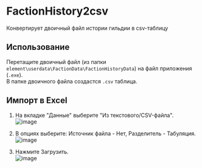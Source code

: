 # FactionHistory2csv
Конвертирует двоичный файл истории гильдии в csv-таблицу

## Использование
Перетащите двоичный файл (из папки `element\userdata\FactionData\FactionHistoryData`) на файл приложения (`.exe`).\
В папке двоичного файла создастся `.csv` таблица.

## Импорт в Excel
1. На вкладке "Данные" выберите "Из текстового/CSV-файла".\
![image](https://github.com/user-attachments/assets/74b48e06-b3df-4006-9a53-e91586720b50)

2. В опциях выберите: Источник файла - Нет, Разделитель - Табуляция.\
![image](https://github.com/user-attachments/assets/db613db5-4b16-495c-a397-90701d87ede4)

3. Нажмите Загрузить.\
![image](https://github.com/user-attachments/assets/68f30284-eaf3-4254-8248-90efcfa266b3)
